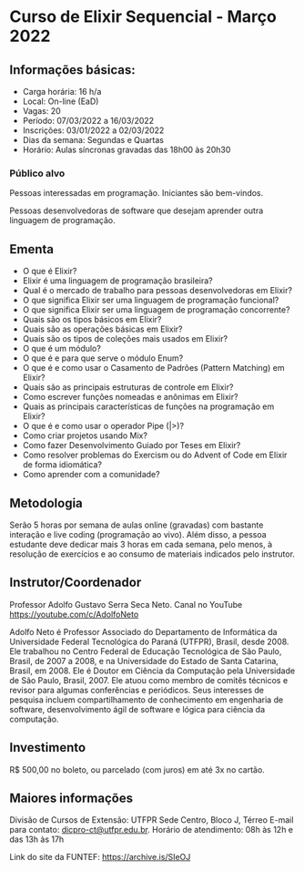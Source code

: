 # Curso de Elixir Sequencial - Março 2022


## Informações básicas:

- Carga horária: 16 h/a
- Local: On-line (EaD)
- Vagas: 20
- Período: 07/03/2022 a 16/03/2022
- Inscrições: 03/01/2022 a 02/03/2022
- Dias da semana: Segundas e Quartas
- Horário: Aulas síncronas gravadas das 18h00 às 20h30

### Público alvo

Pessoas interessadas em programação. Iniciantes são bem-vindos.

Pessoas desenvolvedoras de software que desejam aprender outra linguagem de programação.

## Ementa

  - O que é Elixir?
  - Elixir é uma linguagem de programação brasileira?
  - Qual é o mercado de trabalho para pessoas desenvolvedoras em Elixir?
  - O que significa Elixir ser uma linguagem de programação funcional?
  - O que significa Elixir ser uma linguagem de programação concorrente?
  - Quais são os tipos básicos em Elixir?
  - Quais são as operações básicas em Elixir?
  - Quais são os tipos de coleções mais usados em Elixir?
  - O que é um módulo?
  - O que é e para que serve o módulo Enum?
  - O que é e como usar o Casamento de Padrões (Pattern Matching) em Elixir?
  - Quais são as principais estruturas de controle em Elixir?
  - Como escrever funções nomeadas e anônimas em Elixir?
  - Quais as principais características de funções na programação em Elixir?
  - O que é e como usar o operador Pipe (|>)?
  - Como criar projetos usando Mix?
  - Como fazer Desenvolvimento Guiado por Teses em Elixir?
  - Como resolver problemas do Exercism ou do Advent of Code em Elixir de forma idiomática?
  - Como aprender com a comunidade?


## Metodologia

Serão 5 horas por semana de aulas online (gravadas) com bastante interação e live coding (programação ao vivo). Além disso, a pessoa estudante deve dedicar mais 3 horas em cada semana, pelo menos, à resolução de exercícios e ao consumo de materiais indicados pelo instrutor.

## Instrutor/Coordenador

Professor Adolfo Gustavo Serra Seca Neto. Canal no YouTube https://youtube.com/c/AdolfoNeto

Adolfo Neto é Professor Associado do Departamento de Informática da Universidade Federal Tecnológica do Paraná (UTFPR), Brasil, desde 2008. Ele trabalhou no Centro Federal de Educação Tecnológica de São Paulo, Brasil, de 2007 a 2008, e na Universidade do Estado de Santa Catarina, Brasil, em 2008. Ele é Doutor em Ciência da Computação pela Universidade de São Paulo, Brasil, 2007. Ele atuou como membro de comitês técnicos e revisor para algumas conferências e periódicos. Seus interesses de pesquisa incluem compartilhamento de conhecimento em engenharia de software, desenvolvimento ágil de software e lógica para ciência da computação.

## Investimento

R$ 500,00 no boleto, ou parcelado (com juros) em até 3x no cartão.

## Maiores informações

Divisão de Cursos de Extensão: UTFPR Sede Centro, Bloco J, Térreo E-mail para contato: dicpro-ct@utfpr.edu.br.
Horário de atendimento: 08h às 12h e das 13h às 17h

Link do site da FUNTEF: https://archive.is/SIeOJ
